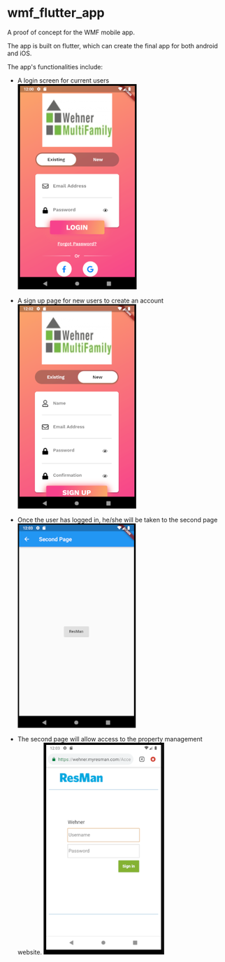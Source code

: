 # wmf_flutter_app
A proof of concept for the WMF mobile app. 

The app is built on flutter, which can create the final app for both android and iOS. 

The app's functionalities include:
- A login screen for current users
![](app1.png)

- A sign up page for new users to create an account
![](app2.png)

- Once the user has logged in, he/she will be taken to the second page
![](app3.png)

- The second page will allow access to the property management website. 
![](app4.png)

